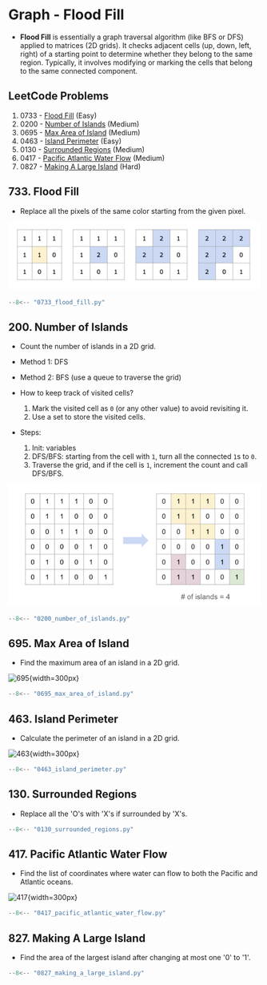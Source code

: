 # Graph - Flood Fill

-   **Flood Fill** is essentially a graph traversal algorithm (like BFS or DFS) applied to matrices (2D grids).
    It checks adjacent cells (up, down, left, right) of a starting point to determine whether they belong to the same region.
    Typically, it involves modifying or marking the cells that belong to the same connected component.

## LeetCode Problems

1. 0733 - [Flood Fill](https://leetcode.com/problems/flood-fill/) (Easy)
2. 0200 - [Number of Islands](https://leetcode.com/problems/number-of-islands/) (Medium)
3. 0695 - [Max Area of Island](https://leetcode.com/problems/max-area-of-island/) (Medium)
4. 0463 - [Island Perimeter](https://leetcode.com/problems/island-perimeter/) (Easy)
5. 0130 - [Surrounded Regions](https://leetcode.com/problems/surrounded-regions/) (Medium)
6. 0417 - [Pacific Atlantic Water Flow](https://leetcode.com/problems/pacific-atlantic-water-flow/) (Medium)
7. 0827 - [Making A Large Island](https://leetcode.com/problems/making-a-large-island/) (Hard)

## 733. Flood Fill

-   Replace all the pixels of the same color starting from the given pixel.

![733](../imgs/0733.jpg)

```python
--8<-- "0733_flood_fill.py"
```

## 200. Number of Islands

-   Count the number of islands in a 2D grid.
-   Method 1: DFS
-   Method 2: BFS (use a queue to traverse the grid)

-   How to keep track of visited cells?

    1. Mark the visited cell as `0` (or any other value) to avoid revisiting it.
    2. Use a set to store the visited cells.

-   Steps:
    1. Init: variables
    2. DFS/BFS: starting from the cell with `1`, turn all the connected `1`s to `0`.
    3. Traverse the grid, and if the cell is `1`, increment the count and call DFS/BFS.

![0200](../imgs/0200.jpg)

```python
--8<-- "0200_number_of_islands.py"
```

## 695. Max Area of Island

-   Find the maximum area of an island in a 2D grid.

![695](https://assets.leetcode.com/uploads/2021/05/01/maxarea1-grid.jpg){width=300px}

```python
--8<-- "0695_max_area_of_island.py"
```

## 463. Island Perimeter

-   Calculate the perimeter of an island in a 2D grid.

![463](https://assets.leetcode.com/uploads/2018/10/12/island.png){width=300px}

```python
--8<-- "0463_island_perimeter.py"
```

## 130. Surrounded Regions

-   Replace all the 'O's with 'X's if surrounded by 'X's.

```python
--8<-- "0130_surrounded_regions.py"
```

## 417. Pacific Atlantic Water Flow

-   Find the list of coordinates where water can flow to both the Pacific and Atlantic oceans.

![417](https://assets.leetcode.com/uploads/2021/06/08/waterflow-grid.jpg){width=300px}

```python
--8<-- "0417_pacific_atlantic_water_flow.py"
```

## 827. Making A Large Island

-   Find the area of the largest island after changing at most one '0' to '1'.

```python
--8<-- "0827_making_a_large_island.py"
```
